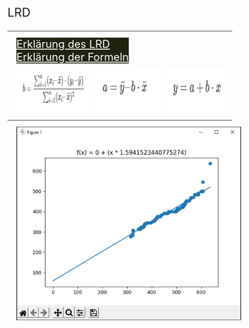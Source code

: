 <p style="font-size: 20pt;">LRD</p>

-------------------------

<div width="33%" style="margin-left: 20px; padding-bottom: 10px; margin-right:33%; font-size: 18pt;">
   <a style="color: #FFF; width: 100%; background-color: #221; margin-top: 10px; padding-right: 42px" href="https://github.com/jannikwiessler/pythonDHBW/blob/main/Lineare_Regression/Lineare_Regression_py.pptx">Erklärung des LRD</a><br>
   <a style="20px; color: #FFF; width:100%; background-color: #221; margin-top: 10px;" href="https://www.crashkurs-statistik.de/einfache-lineare-regression/">Erklärung der Formeln</a>
</div>
<div style="margin-left: 20px">
    <img src="pics/b.PNG" alt="Bild existiert nicht mehr" width="33%" height="100px"></img>
    <img src="pics/a.PNG" alt="Bild existiert nicht mehr" width="33%" height="100px"></img>
    <img src="pics/y.PNG" alt="Bild existiert nicht mehr" width="32%" height="100px"></img>
</div>

-------------------------

<img style="margin-left: 20px;" src="pics/pic.PNG" alt="Bild existiert nicht mehr"></img>